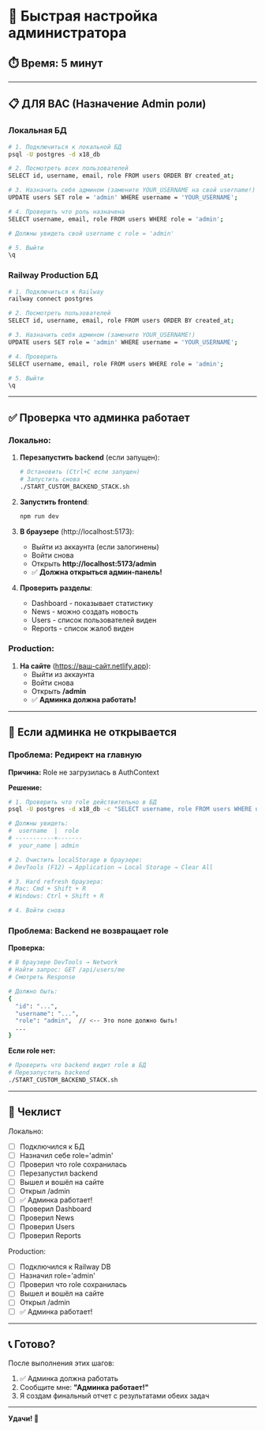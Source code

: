 # 🚀 Быстрая настройка администратора

## ⏱️ Время: 5 минут

---

## 📋 ДЛЯ ВАС (Назначение Admin роли)

### Локальная БД

```bash
# 1. Подключиться к локальной БД
psql -U postgres -d x18_db

# 2. Посмотреть всех пользователей
SELECT id, username, email, role FROM users ORDER BY created_at;

# 3. Назначить себя админом (замените YOUR_USERNAME на свой username!)
UPDATE users SET role = 'admin' WHERE username = 'YOUR_USERNAME';

# 4. Проверить что роль назначена
SELECT username, email, role FROM users WHERE role = 'admin';

# Должны увидеть свой username с role = 'admin'

# 5. Выйти
\q
```

### Railway Production БД

```bash
# 1. Подключиться к Railway
railway connect postgres

# 2. Посмотреть пользователей
SELECT id, username, email, role FROM users ORDER BY created_at;

# 3. Назначить себя админом (замените YOUR_USERNAME!)
UPDATE users SET role = 'admin' WHERE username = 'YOUR_USERNAME';

# 4. Проверить
SELECT username, email, role FROM users WHERE role = 'admin';

# 5. Выйти
\q
```

---

## ✅ Проверка что админка работает

### Локально:

1. **Перезапустить backend** (если запущен):
   ```bash
   # Остановить (Ctrl+C если запущен)
   # Запустить снова
   ./START_CUSTOM_BACKEND_STACK.sh
   ```

2. **Запустить frontend**:
   ```bash
   npm run dev
   ```

3. **В браузере** (http://localhost:5173):
   - Выйти из аккаунта (если залогинены)
   - Войти снова
   - Открыть **http://localhost:5173/admin**
   - ✅ **Должна открыться админ-панель!**

4. **Проверить разделы**:
   - Dashboard - показывает статистику
   - News - можно создать новость
   - Users - список пользователей виден
   - Reports - список жалоб виден

### Production:

1. **На сайте** (https://ваш-сайт.netlify.app):
   - Выйти из аккаунта
   - Войти снова
   - Открыть **/admin**
   - ✅ **Админка должна работать!**

---

## 🐛 Если админка не открывается

### Проблема: Редирект на главную

**Причина:** Role не загрузилась в AuthContext

**Решение:**

```bash
# 1. Проверить что role действительно в БД
psql -U postgres -d x18_db -c "SELECT username, role FROM users WHERE username = 'YOUR_USERNAME';"

# Должны увидеть:
#  username  |  role
# -----------+-------
#  your_name | admin

# 2. Очистить localStorage в браузере:
# DevTools (F12) → Application → Local Storage → Clear All

# 3. Hard refresh браузера:
# Mac: Cmd + Shift + R
# Windows: Ctrl + Shift + R

# 4. Войти снова
```

### Проблема: Backend не возвращает role

**Проверка:**

```bash
# В браузере DevTools → Network
# Найти запрос: GET /api/users/me
# Смотреть Response

# Должно быть:
{
  "id": "...",
  "username": "...",
  "role": "admin",  // <-- Это поле должно быть!
  ...
}
```

**Если role нет:**

```bash
# Проверить что backend видит role в БД
# Перезапустить backend
./START_CUSTOM_BACKEND_STACK.sh
```

---

## 🎯 Чеклист

Локально:
- [ ] Подключился к БД
- [ ] Назначил себе role='admin'
- [ ] Проверил что role сохранилась
- [ ] Перезапустил backend
- [ ] Вышел и вошёл на сайте
- [ ] Открыл /admin
- [ ] ✅ Админка работает!
- [ ] Проверил Dashboard
- [ ] Проверил News
- [ ] Проверил Users
- [ ] Проверил Reports

Production:
- [ ] Подключился к Railway DB
- [ ] Назначил role='admin'
- [ ] Проверил что role сохранилась
- [ ] Вышел и вошёл на сайте
- [ ] Открыл /admin
- [ ] ✅ Админка работает!

---

## 📞 Готово?

После выполнения этих шагов:

1. ✅ Админка должна работать
2. Сообщите мне: **"Админка работает!"**
3. Я создам финальный отчет с результатами обеих задач

---

**Удачи! 🚀**
